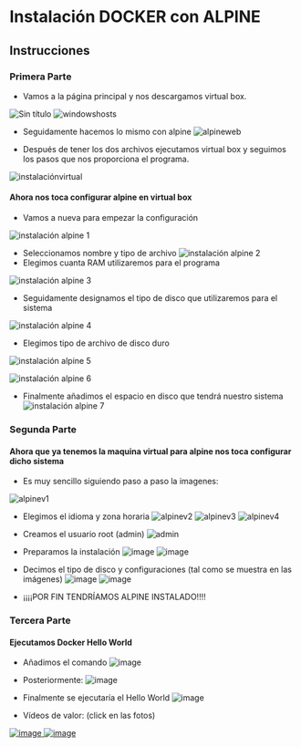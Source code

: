 # Instalación DOCKER con ALPINE

## Instrucciones

### Primera Parte

+ Vamos a la página principal y nos descargamos virtual box.

![Sin título](https://user-images.githubusercontent.com/91874727/166001340-f92c58aa-b895-4591-b7e0-a09a643154c4.png)
![windowshosts](https://user-images.githubusercontent.com/91874727/166001368-41a6714d-0a0d-457e-951d-195e2a1ff33d.png)

+ Seguidamente hacemos lo mismo con alpine
![alpineweb](https://user-images.githubusercontent.com/91874727/166001694-0c7d819f-bf67-4f69-ba7e-cd83fd972820.png)

+ Después de tener los dos archivos ejecutamos virtual box y seguimos los pasos que nos proporciona el programa.

![instalaciónvirtual](https://user-images.githubusercontent.com/91874727/166003398-d8880461-1570-49fc-b2d6-1da99f5a567e.png)

 #### Ahora nos toca configurar alpine en virtual box
+ Vamos a nueva para empezar la configuración

![instalación alpine 1](https://user-images.githubusercontent.com/91874727/166004323-74b74919-2372-4001-a9b9-0218b992c57e.png)
+ Seleccionamos nombre y tipo de archivo
![instalación alpine 2](https://user-images.githubusercontent.com/91874727/166004335-419865d4-6d13-49ae-94e5-5c2ba2e79b65.png)
+ Elegimos cuanta RAM utilizaremos para el programa

![instalación alpine 3](https://user-images.githubusercontent.com/91874727/166004395-2b290d5d-e421-46bd-bbcd-9db85454b054.png)
+ Seguidamente designamos el tipo de disco que utilizaremos para el sistema

![instalación alpine 4](https://user-images.githubusercontent.com/91874727/166004419-79515ace-be39-4069-9a0b-456e61e34698.png)
+ Elegimos tipo de archivo de disco duro

![instalación alpine 5](https://user-images.githubusercontent.com/91874727/166004459-13dc4e2b-b8bd-4ffa-9523-4a7261da083c.png)

![instalación alpine 6](https://user-images.githubusercontent.com/91874727/166004493-eec3dfb3-0d8f-44c9-a273-f5131efcee0f.png)
+ Finalmente añadimos el espacio en disco que tendrá nuestro sistema
![instalación alpine 7](https://user-images.githubusercontent.com/91874727/166004538-0dd81111-fe3b-4040-9e54-26abf40a92bd.png)

### Segunda Parte

#### Ahora que ya tenemos la maquina virtual para alpine nos toca configurar dicho sistema

+ Es muy sencillo siguiendo paso a paso la imagenes:

![alpinev1](https://user-images.githubusercontent.com/91874727/166007147-05e8f5d4-a2ea-4fd6-b99b-f4c2596d7644.png)
+ Elegimos el idioma y zona horaria
![alpinev2](https://user-images.githubusercontent.com/91874727/166007770-26359542-4aa6-408d-aecb-f1c602f640e0.png)
![alpinev3](https://user-images.githubusercontent.com/91874727/166007780-42c44572-abe3-4070-be72-92d913aa28b8.png)
![alpinev4](https://user-images.githubusercontent.com/91874727/166007785-ed91acdf-279b-4369-a36c-7f3b0b0c0385.png)
+ Creamos el usuario root (admin)
![admin](https://user-images.githubusercontent.com/91874727/166008259-24c413dd-5e48-4175-9210-bcfcd34a960c.png)
+ Preparamos la instalación
![image](https://user-images.githubusercontent.com/91874727/166008469-2edd3b3c-6020-499a-8d1c-48bf51f00bf7.png)
![image](https://user-images.githubusercontent.com/91874727/166008498-c31d54c5-8500-4026-84d4-19b910d420bd.png)
+ Decimos el tipo de disco y configuraciones (tal como se muestra en las imágenes)
![image](https://user-images.githubusercontent.com/91874727/166008603-0f304798-4d37-4236-9b40-0a9a3ffafa36.png)
![image](https://user-images.githubusercontent.com/91874727/166008676-751a5ecb-5f5c-40e9-aa09-462c08611500.png)

+ ¡¡¡¡POR FIN TENDRÍAMOS ALPINE INSTALADO!!!!
### Tercera Parte
#### Ejecutamos Docker Hello World
+ Añadimos el comando 
![image](https://user-images.githubusercontent.com/91874727/166163128-fc78594e-dbc1-4a99-a430-3ca94093ff0b.png)
+ Posteriormente:
![image](https://user-images.githubusercontent.com/91874727/166163162-f9e74a0b-e95f-463a-a3ed-b7c3f7f2aa5e.png)
+ Finalmente se ejecutaría el Hello World
![image](https://user-images.githubusercontent.com/91874727/166163313-f036b498-b469-4ab4-a4ca-5a5661b52588.png)

+ Vídeos de valor: (click en las fotos)


<a href="https://youtu.be/ywpJx5aK44Y">![image](https://user-images.githubusercontent.com/91874727/166163516-03bc43e6-d173-4c13-9312-90ebd6d52ff0.png)
</a>
<a href="https://youtu.be/E7zJTzf0pWA"> ![image](https://user-images.githubusercontent.com/91874727/166163553-5e6230f8-826e-44e2-ae12-5900a1bbadea.png)</a>


